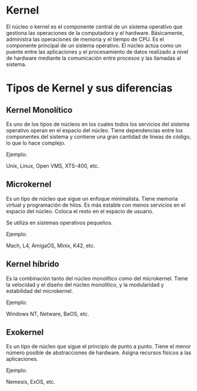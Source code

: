 # Kernel
El núcleo o kernel es el componente central de un sistema operativo que gestiona las operaciones de la computadora y el hardware. Básicamente, administra las operaciones de memoria y el tiempo de CPU. Es el componente principal de un sistema operativo. El núcleo actúa como un puente entre las aplicaciones y el procesamiento de datos realizado a nivel de hardware mediante la comunicación entre procesos y las llamadas al sistema.

# Tipos de Kernel y sus diferencias

## Kernel Monolítico
Es uno de los tipos de núcleos en los cuales todos los servicios del sistema operativo operan en el espacio del núcleo. Tiene dependencias entre los componentes del sistema y contiene una gran cantidad de líneas de código, lo que lo hace complejo.

Ejemplo:

Unix, Linux, Open VMS, XTS-400, etc.

## Microkernel
Es un tipo de núcleo que sigue un enfoque minimalista. Tiene memoria virtual y programación de hilos. Es más estable con menos servicios en el espacio del núcleo. Coloca el resto en el espacio de usuario.

Se utiliza en sistemas operativos pequeños.

Ejemplo:

Mach, L4, AmigaOS, Minix, K42, etc.

## Kernel híbrido
Es la combinación tanto del núcleo monolítico como del microkernel. Tiene la velocidad y el diseño del núcleo monolítico, y la modularidad y estabilidad del microkernel.

Ejemplo:

Windows NT, Netware, BeOS, etc.

## Exokernel
Es un tipo de núcleo que sigue el principio de punto a punto. Tiene el menor número posible de abstracciones de hardware. Asigna recursos físicos a las aplicaciones.

Ejemplo:

Nemesis, ExOS, etc.